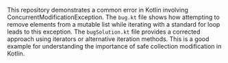 This repository demonstrates a common error in Kotlin involving ConcurrentModificationException.  The `bug.kt` file shows how attempting to remove elements from a mutable list while iterating with a standard for loop leads to this exception.  The `bugSolution.kt` file provides a corrected approach using iterators or alternative iteration methods.  This is a good example for understanding the importance of safe collection modification in Kotlin.